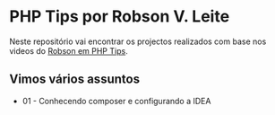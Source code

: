 # PHP Tips por Robson V. Leite

Neste repositório vai encontrar os projectos realizados com base nos videos do <a href="https://youtu.be/Zl1ZgfM9rSQ">Robson em PHP Tips</a>.

## Vimos vários assuntos

- 01 - Conhecendo composer e configurando a IDEA